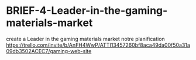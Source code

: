 # BRIEF-4-Leader-in-the-gaming-materials-market
create a Leader in the gaming materials market
notre planification
https://trello.com/invite/b/AnFH4WwP/ATTI13457260bf8aca49da00f50a31a09db3502ACEC7/gaming-web-site
